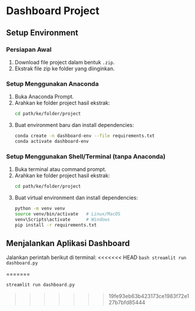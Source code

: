 # Dashboard Project

## Setup Environment

### Persiapan Awal
1. Download file project dalam bentuk `.zip`.
2. Ekstrak file zip ke folder yang diinginkan.

### Setup Menggunakan Anaconda
1. Buka Anaconda Prompt.
2. Arahkan ke folder project hasil ekstrak:
   ```bash
   cd path/ke/folder/project
   ```
3. Buat environment baru dan install dependencies:
	```bash
	conda create -n dashboard-env --file requirements.txt
	conda activate dashboard-env
	```
### Setup Menggunakan Shell/Terminal (tanpa Anaconda)

1.  Buka terminal atau command prompt.
2.  Arahkan ke folder project hasil ekstrak:
	```bash
	cd path/ke/folder/project
	```
3. Buat virtual environment dan install dependencies:
	```bash
	python -m venv venv
	source venv/bin/activate   # Linux/MacOS
	venv\Scripts\activate      # Windows
	pip install -r requirements.txt
	```
## Menjalankan Aplikasi Dashboard

Jalankan perintah berikut di terminal:
<<<<<<< HEAD
	```bash
	streamlit run dashboard.py
	```
	
=======
```bash
streamlit run dashboard.py
```
>>>>>>> 19fe93eb63b423173ce1983f72e127b7bfd85444
